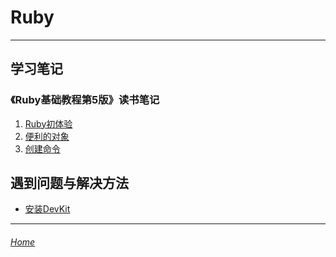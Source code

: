 Ruby
========================

*** *** ***

## 学习笔记

### 《Ruby基础教程第5版》读书笔记

1. [Ruby初体验](./Notes/RubyProgramming5th/ch01)
2. [便利的对象](./Notes/RubyProgramming5th/ch02)
3. [创建命令](./Notes/RubyProgramming5th/ch03)


## 遇到问题与解决方法

+ [安装DevKit](./InstallAfter2.4Windows)


*** *** ***
###### [Home](../../index)
